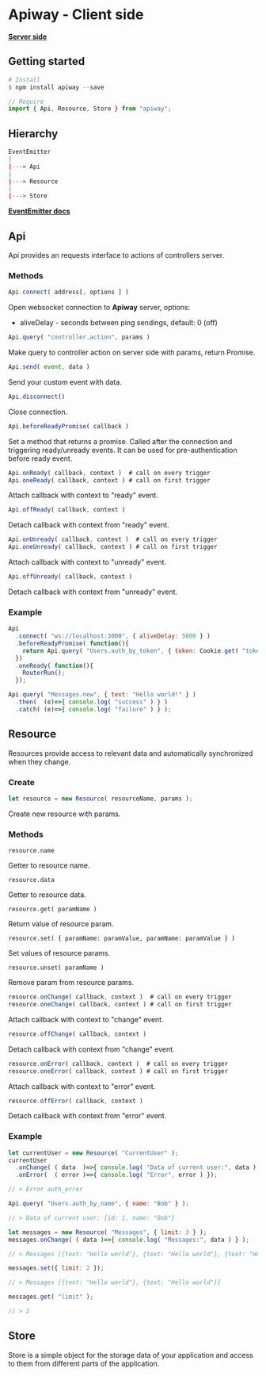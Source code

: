 # Apiway - Client side

[**Server side**](https://github.com/4urbanoff/rb.apiway)

## Getting started

```r
# Install
$ npm install apiway --save                
```
```js
// Require
import { Api, Resource, Store } from "apiway";
```

## Hierarchy

```r
EventEmitter 
|
|---> Api             
|
|---> Resource
|
|---> Store
```
[**EventEmitter docs**](https://github.com/4urbanoff/js.event_emitter)

## Api

Api provides an requests interface to actions of controllers server.

### Methods

```js
Api.connect( address[, options ] )
```
Open websocket connection to **Apiway** server, options:
* aliveDelay - seconds between ping sendings, default: 0 (off)

```js
Api.query( "controller.action", params )
```
Make query to controller action on server side with params, return Promise.
```js
Api.send( event, data )
```
Send your custom event with data.
```js
Api.disconnect()
```
Close connection.
```js
Api.beforeReadyPromise( callback )
```
Set a method that returns a promise. Called after the connection and triggering ready/unready events. It can be used for pre-authentication before ready event.
```js
Api.onReady( callback, context )  # call on every trigger
Api.oneReady( callback, context ) # call on first trigger
```
Attach callback with context to "ready" event.
```js
Api.offReady( callback, context )
```
Detach callback with context from "ready" event.
```js
Api.onUnready( callback, context )  # call on every trigger
Api.oneUnready( callback, context ) # call on first trigger
```
Attach callback with context to "unready" event.
```js
Api.offUnready( callback, context )
```
Detach callback with context from "unready" event.

### Example

```js
Api
  .connect( "ws://localhost:3000", { aliveDelay: 5000 } )
  .beforeReadyPromise( function(){
    return Api.query( "Users.auth_by_token", { token: Cookie.get( "token" ) } );
  })
  .oneReady( function(){
    RouterRun();
  });
```
```js
Api.query( "Messages.new", { text: "Hello world!" } )
  .then(  (e)=>{ console.log( "success" ) } )
  .catch( (e)=>{ console.log( "failure" ) } );
```

## Resource

Resources provide access to relevant data and automatically synchronized when they change.

### Create

```js
let resource = new Resource( resourceName, params );
```
Create new resource with params.

### Methods

```
resource.name
```
Getter to resource name.
```
resource.data
```
Getter to resource data.
```
resource.get( paramName )
```
Return value of resource param.
```
resource.set( { paramName: paramValue, paramName: paramValue } )
```
Set values of resource params.
```
resource.unset( paramName )
```
Remove param from resource params.
```js
resource.onChange( callback, context )  # call on every trigger
resource.oneChange( callback, context ) # call on first trigger
```
Attach callback with context to "change" event.
```js
resource.offChange( callback, context )
```
Detach callback with context from "change" event.
```js
resource.onError( callback, context )  # call on every trigger
resource.oneError( callback, context ) # call on first trigger
```
Attach callback with context to "error" event.
```js
resource.offError( callback, context )
```
Detach callback with context from "error" event.

### Example

```js
let currentUser = new Resource( "CurrentUser" );
currentUser
  .onChange( ( data  )=>{ console.log( "Data of current user:", data ) })
  .onError(  ( error )=>{ console.log( "Error", error ) });

// > Error auth_error

Api.query( "Users.auth_by_name", { name: "Bob" } );

// > Data of current user: {id: 1, name: "Bob"}

let messages = new Resource( "Messages", { limit: 3 } );
messages.onChange( ( data )=>{ console.log( "Messages:", data ) } );

// > Messages [{text: "Hello world"}, {text: "Hello world"}, {text: "Hello world"}]

messages.set({ limit: 2 });

// > Messages [{text: "Hello world"}, {text: "Hello world"}]

messages.get( "limit" );

// > 2
```

## Store

Store is a simple object for the storage data of your application and access to them from different parts of the application.
